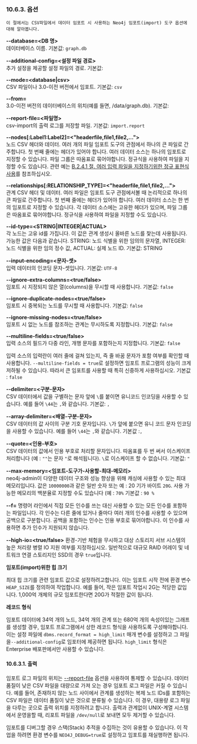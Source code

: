
### 10.6.3. 옵션 

```
이 절에서는 CSV파일에서 데이터 임포트 시 사용하는 Neo4j 임포트(import) 도구 옵션에 대해 알아봅니다.
```

**--database=<DB 명>**  
데이터베이스 이름. 기본값: ```graph.db```

**--additional-config=<설정 파일 경로>**  
추가 설정을 제공할 설정 파일의 경로. 기본값:  

**--mode=<database|csv>**  
CSV 파일이나 3.0-이전 버전에서 임포트. 기본값: ```csv```  

**--from=<source-directory>**  
3.0-이전 버전의 데이터베이스의 위치(예를 들면, <neo4j-root>/data/graph.db). 기본값:  

**--report-file=<파일명>**  
csv-import의 출력 로그를 저장할 파일. 기본값: `import.report`  

**--nodes[:Label1:Label2]=<"headerfile,file1,file2,…​">**  
노드 CSV 헤더와 데이터. 여러 개의 파일 임포트 도구의 관점에서 하나의 큰 파일로 간주합니다. 첫 번째 줄에는 헤더가 있어야 합니다. 여러 데이터 소스는 하나의 임포트로 지정할 수 있습니다. 파일 그룹은 따옴표로 묶어야합니다. 정규식을 사용하여 파일을 지정할 수도 있습니다. 관련 예는 [B.2.4.1 절. 여러 입력 파일을 지정하기위한 정규 표현식 사용](https://neo4j.com/docs/operations-manual/3.4/tutorial/import-tool/#import-tool-multiple-input-files-regex-example)를 참조하십시오. 

**--relationships[:RELATIONSHIP_TYPE]=<"headerfile,file1,file2,…​">**  
관계 CSV 헤더 및 데이터. 여러 파일은 임포트 도구 관점에서볼 때 논리적으로 하나의 큰 파일로 간주합니다. 첫 번째 줄에는 헤더가 있어야 합니다. 여러 데이터 소스는 한 번의 임포트로 지정할 수 있습니다. 각 데이터 소스에는 고유한 헤더가 있으며, 파일 그룹은 따옴표로 묶어야합니다. 정규식을 사용하여 파일을 지정할 수도 있습니다.  

**--id-type=<STRING|INTEGER|ACTUAL>**  
각 노드는 고유 id를 가집니다. 이 값은 관계 생성시 올바른 노드를 찿는데 사용됩니다. 가능한 값은 다음과 같습니다. STRING: 노드 식별을 위한 임의의 문자열, INTEGER: 노드 식별을 위한 임의 정수 값, ACTUAL: 실제 노드 ID. 기본값: STRING

**--input-encoding=<문자-셋>**  
입력 데이터의 인코딩 문자-셋입니다. 기본값: ```UTF-8```

**--ignore-extra-columns=<true/false>**  
임포트 시 지정되지 않은 열(columns)을 무시할 때 사용합니다. 기본값: ```false```  

**--ignore-duplicate-nodes=<true/false>**  
임포트 시 중복되는 노드를 무시할 때 사용합니다. 기본값: ```false```  

**--ignore-missing-nodes=<true/false>**  
임포트 시 없는 노드를 참조하는 관계는 무시하도록 지정합니다. 기본값: ```false``` 

**--multiline-fields=<true/false>**  
입력 소스의 필드가 다중 라인,  개행 문자를 포함하는지 지정합니다.  기본값: ```false```  

입력 소스의 입력란이 여러 줄에 걸쳐 있는지, 즉 줄 바꿈 문자가 포함 여부를 확인할 때 사용합니다.  ```--multiline-fields = true```로 설정하면 임포트 프로그램의 성능이 크게 저하될 수 있습니다. 따라서 큰 임포트를 사용할 때 특히 신중하게 사용하십시오. 기본값 : ```false```

**--delimiter=<구분-문자>**  
CSV 데이터에서 값을 구별하는 문자 앞에 ```\```를 붙이면 유니코드 인코딩을 사용할 수 있습니다. 예를 들어 ```\44```는 ```,```와 같습니다.  기본값: ```,```  

**--array-delimiter=<배열-구분-문자>**  
CSV 데이터의 값 사이의 구분 기호 문자입니다. ```\```가 앞에 붙으면 유니 코드 문자 인코딩을 사용할 수 있습니다. 예를 들어 ```\44```는 ```,```와 같습니다. 기본값 :```,```

**--quote=<인용-부호>**  
CSV 데이터의 값에서 인용 부호로 처리할 문자입니다. 따옴표를 두 번 써서 이스케이프 처리합니다 (예 : ```""```는 문자 ```"```로 해석됩니다). ```\```로 이스케이프 할 수 없습니다. 기본값: ```"```  

**--max-memory=<임포트-도구가-사용할-최대-메모리>**    
neo4j-admin이 다양한 데이터 구조와 성능 향상을 위해 캐싱에 사용할 수 있는 최대 메모리입니다. 
값은 ```10000000```과 같은 일반 숫자 또는 예 : 20 기가 바이트 ```20G```. 사용 가능한 메모리의 백분율로 지정할 수도 있습니다 (예 : ```70%``` 기본값 : ```90 %```

**--f=<arguments-file>**
명령어 라인에서 직접 모든 인수를 쓰는 대신 사용할 수 있는 모든 인수를 포함하는 파일입니다.  각 인수는 다른 줄에 있거나 줄마다 여러 개의 인수를 사용할 수 있으며 공백으로 구분합니다. 공백을 포함하는 인수는 인용 부호로 묶어야합니다. 이 인수를 사용하면 추가 인수가 지원되지 않습니다.

**--high-io=<true/false>**
환경-기반 체험을 무시하고 대상 스토리지 서브 시스템의 높은 처리량 병렬 IO 지원 여부를 지정하십시오.
일반적으로 대규모 RAID 어레이 및 네트워크 연결 스토리지인 SSD의 경우 ```true```입니다.


**임포트(import)위한 힙 크기**  

최대 힙 크기를 관련 임포트 값으로 설정하려고합니다. 이는 임포트 시작 전에 환경 변수 ```HEAP_SIZE```를 정의하여 작업합니다. 예를 들어, 작은 임포트 작업시 2G는 적당한 값입니다. 1,000억 개체의 규모 임포트한다면 20G가 적절한 값이 됩니다. 

**레코드 형식**

임포트 데이터에 34억 개의 노드, 34억 개의 관계 또는 680억 개의 속성이있는 그래프를 생성할 경우, 임포트 프로그램에서 상한 레코드 형식을 사용하도록 구성해야합니다. 이는 설정 파일에 ```dbms.record_format = high_limit``` 매개 변수를 설정하고 그 파일을```--additional-config```로 임포터에 제공하면 됩니다. ```high_limit``` 형식은 Enterprise 배포판에서만 사용할 수 있습니다.

#### 10.6.3.1. 출력 

임포트 로그 파일의 위치는 [--report-file](/tools/import/options.md) 옵션을 사용하여 통제할 수 있습니다. 데이터 품질이 낮은 CSV 파일을 대량으로 가져 오는 경우 임포트 로그 파일은 커질 수 있습니다. 예를 들어, 존재하지 않는 노드 사이에서 관계를 생성하는 복제 노드 IDs를 포함하는 CSV 파일은 데이터 품질이 낮은 것으로 분류될 수 있습니다. 이 경우, 대용량 로그 파일을 다루는 곳으로 출력 위치를 지정하려고 합니다. 출력과 관계없이 UNIX-계열 시스템에서 운영을할 때, 리포트 파일을 ```/dev/null```로 보내면 모두 제거할 수 있습니다. 

임포트를 디버그할 경우 스택(Stack) 추적을 수집하는 것이 유용할 수 있습니다. 이 작업을 하려면 환경 변수를 ```NEO4J_DEBUG=true```로 설정하고 임포트를 재실행하면 됩니다. 
